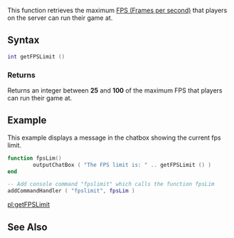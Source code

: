 This function retrieves the maximum [FPS (Frames per second)](http://en.wikipedia.org/wiki/Frame_rate) that players on the server can run their game at.

Syntax
------

``` lua
int getFPSLimit ()         
```

### Returns

Returns an integer between **25** and **100** of the maximum FPS that players can run their game at.

Example
-------

This example displays a message in the chatbox showing the current fps limit.

``` lua
function fpsLim()
        outputChatBox ( "The FPS limit is: " .. getFPSLimit () )
end                                                  

-- Add console command "fpslimit" which calls the function fpsLim
addCommandHandler ( "fpslimit", fpsLim )
```

[pl:getFPSLimit](/docs/pl-getfpslimit.md "wikilink")

See Also
--------
